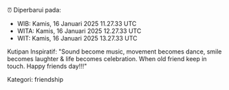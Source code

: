 ⏰ Diperbarui pada:
- WIB: Kamis, 16 Januari 2025 11.27.33 UTC
- WITA: Kamis, 16 Januari 2025 12.27.33 UTC
- WIT: Kamis, 16 Januari 2025 13.27.33 UTC

Kutipan Inspiratif:
"Sound become music, movement becomes dance, smile becomes laughter & life becomes celebration. When old friend keep in touch. Happy friends day!!!"


Kategori: friendship

